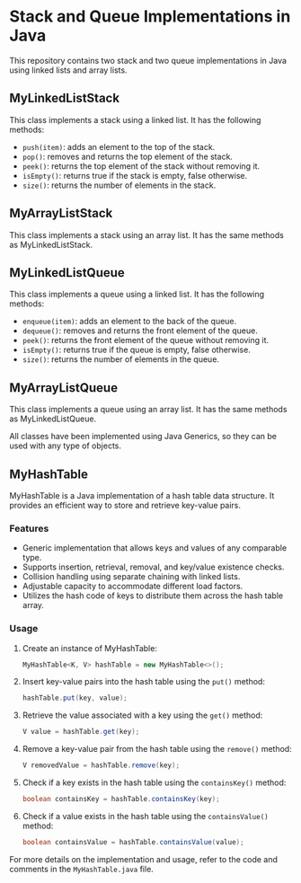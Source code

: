 # Stack and Queue Implementations in Java

This repository contains two stack and two queue implementations in Java using linked lists and array lists.

## MyLinkedListStack

This class implements a stack using a linked list. It has the following methods:

- `push(item)`: adds an element to the top of the stack.
- `pop()`: removes and returns the top element of the stack.
- `peek()`: returns the top element of the stack without removing it.
- `isEmpty()`: returns true if the stack is empty, false otherwise.
- `size()`: returns the number of elements in the stack.

## MyArrayListStack

This class implements a stack using an array list. It has the same methods as MyLinkedListStack.

## MyLinkedListQueue

This class implements a queue using a linked list. It has the following methods:

- `enqueue(item)`: adds an element to the back of the queue.
- `dequeue()`: removes and returns the front element of the queue.
- `peek()`: returns the front element of the queue without removing it.
- `isEmpty()`: returns true if the queue is empty, false otherwise.
- `size()`: returns the number of elements in the queue.

## MyArrayListQueue

This class implements a queue using an array list. It has the same methods as MyLinkedListQueue.

All classes have been implemented using Java Generics, so they can be used with any type of objects.
## MyHashTable

MyHashTable is a Java implementation of a hash table data structure. It provides an efficient way to store and retrieve key-value pairs.

### Features

- Generic implementation that allows keys and values of any comparable type.
- Supports insertion, retrieval, removal, and key/value existence checks.
- Collision handling using separate chaining with linked lists.
- Adjustable capacity to accommodate different load factors.
- Utilizes the hash code of keys to distribute them across the hash table array.

### Usage

1. Create an instance of MyHashTable:

    ```java
    MyHashTable<K, V> hashTable = new MyHashTable<>();
    ```

2. Insert key-value pairs into the hash table using the `put()` method:

    ```java
    hashTable.put(key, value);
    ```

3. Retrieve the value associated with a key using the `get()` method:

    ```java
    V value = hashTable.get(key);
    ```

4. Remove a key-value pair from the hash table using the `remove()` method:

    ```java
    V removedValue = hashTable.remove(key);
    ```

5. Check if a key exists in the hash table using the `containsKey()` method:

    ```java
    boolean containsKey = hashTable.containsKey(key);
    ```

6. Check if a value exists in the hash table using the `containsValue()` method:

    ```java
    boolean containsValue = hashTable.containsValue(value);
    ```

For more details on the implementation and usage, refer to the code and comments in the `MyHashTable.java` file.
